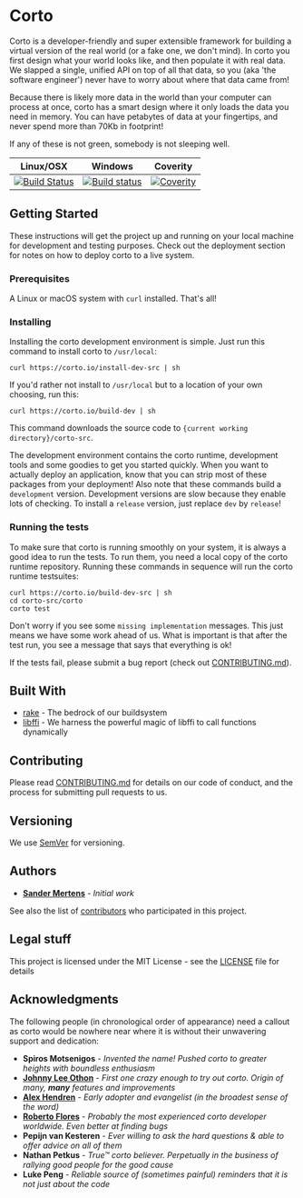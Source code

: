 # Corto
Corto is a developer-friendly and super extensible framework for building a virtual version of the real world (or a fake one, we don't mind). In corto you first design what your world looks like, and then populate it with real data. We slapped a single, unified API on top of all that data, so you (aka 'the software engineer') never have to worry about where that data came from!

Because there is likely more data in the world than your computer can process at once, corto has a smart design where it only loads the data you need in memory. You can have petabytes of data at your fingertips, and never spend more than 70Kb in footprint!

If any of these is not green, somebody is not sleeping well.

Linux/OSX | Windows | Coverity
----------|---------|---------
[![Build Status](https://travis-ci.org/cortoproject/corto.svg?branch=master)](https://travis-ci.org/cortoproject/corto) | [![Build status](https://ci.appveyor.com/api/projects/status/549itmv72ut0ia51?svg=true)](https://ci.appveyor.com/project/SanderMertens/corto) | [![Coverity](https://scan.coverity.com/projects/3807/badge.svg)](https://scan.coverity.com/projects/3807)

## Getting Started
These instructions will get the project up and running on your local machine for development and testing purposes. Check out the deployment section for notes on how to deploy corto to a live system.

### Prerequisites
A Linux or macOS system with `curl` installed. That's all!

### Installing
Installing the corto development environment is simple. Just run this command to install corto to `/usr/local`:
```
curl https://corto.io/install-dev-src | sh
```
If you'd rather not install to `/usr/local` but to a location of your own choosing, run this:
```
curl https://corto.io/build-dev | sh
```
This command downloads the source code to `{current working directory}/corto-src`.

The development environment contains the corto runtime, development tools and some goodies to get you started quickly. When you want to actually deploy an application, know that you can strip most of these packages from your deployment! Also note that these commands build a `development` version. Development versions are slow because they enable lots of checking. To install a `release` version, just replace `dev` by `release`!

### Running the tests
To make sure that corto is running smoothly on your system, it is always a good idea to run the tests. To run them, you need a local copy of the corto runtime repository. Running these commands in sequence will run the corto runtime testsuites:

```
curl https://corto.io/build-dev-src | sh
cd corto-src/corto
corto test
```
Don't worry if you see some `missing implementation` messages. This just means we have some work ahead of us. What is important is that after the test run, you see a message that says that everything is ok!

If the tests fail, please submit a bug report (check out [CONTRIBUTING.md](https://gist.github.com/PurpleBooth/b24679402957c63ec426)). 

## Built With
* [rake](https://github.com/ruby/rake) - The bedrock of our buildsystem
* [libffi](https://github.com/libffi/libffi) - We harness the powerful magic of libffi to call functions dynamically

## Contributing
Please read [CONTRIBUTING.md](https://gist.github.com/PurpleBooth/b24679402957c63ec426) for details on our code of conduct, and the process for submitting pull requests to us.

## Versioning
We use [SemVer](http://semver.org/) for versioning.

## Authors
* [**Sander Mertens**](https://github.com/SanderMertens) - *Initial work*

See also the list of [contributors](https://github.com/cortoproject/corto/contributors) who participated in this project.

## Legal stuff
This project is licensed under the MIT License - see the [LICENSE](LICENSE) file for details

## Acknowledgments
The following people (in chronological order of appearance) need a callout as corto would be nowhere near where it is without their unwavering support and dedication:
* **Spiros Motsenigos** - *Invented the name! Pushed corto to greater heights with boundless enthusiasm*
* [**Johnny Lee Othon**](https://github.com/jleeothon) - *First one crazy enough to try out corto. Origin of many, **many** features and improvements*
* [**Alex Hendren**](https://github.com/ahendren) - *Early adopter and evangelist (in the broadest sense of the word)*
* [**Roberto Flores**](https://github.com/rfloresx) - *Probably the most experienced corto developer worldwide. Even better at finding bugs*
* **Pepijn van Kesteren** - *Ever willing to ask the hard questions & able to offer advice on all of them*
* **Nathan Petkus** - *True™ corto believer. Perpetually in the business of rallying good people for the good cause*
* **Luke Peng** - *Reliable source of (sometimes painful) reminders that it is not just about the code*

